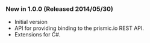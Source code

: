 ### New in 1.0.0 (Released 2014/05/30)
* Initial version
* API for providing binding to the prismic.io REST API.
* Extensions for C#.
